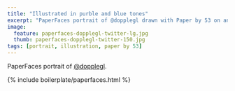```yaml
---
title: "Illustrated in purble and blue tones"
excerpt: "PaperFaces portrait of @dopplegl drawn with Paper by 53 on an iPad."
image: 
  feature: paperfaces-dopplegl-twitter-lg.jpg
  thumb: paperfaces-dopplegl-twitter-150.jpg
tags: [portrait, illustration, paper by 53]
---
```


PaperFaces portrait of [@dopplegl](http://twitter.com/dopplegl).

{% include boilerplate/paperfaces.html %}